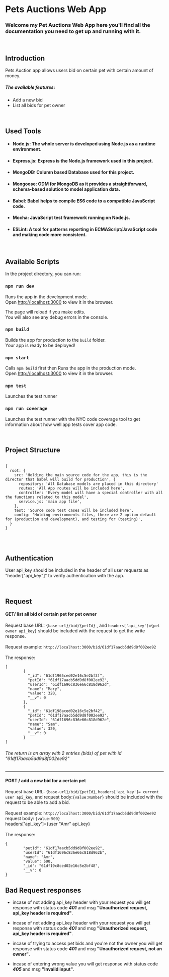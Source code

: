 # Pets Auctions Web App

### Welcome my Pet Auctions Web App here you'll find all the documentation you need to get up and running with it.

<br>

## Introduction

Pets Auction app allows users bid on certain pet with certain amount of money.

##### The available features:

* Add a new bid
* List all bids for pet owner

<br>

## Used Tools

* #### Node.js: The whole server is developed using Node.js as a runtime environment.

* #### Express.js: Express is the Node.js framework used in this project.

* #### MongoDB: Column based Database used for this project.

* #### Mongoose: ODM for MongoDB as it provides a straightforward, schema-based solution to model application data.

* #### Babel: Babel helps to compile ES6 code to a compatible JavaScript code.

* #### Mocha: JavaScript test framework running on Node.js.

* #### ESLint: A tool for patterns reporting in ECMAScript/JavaScript code and making code more consistent.

<br>

## Available Scripts

In the project directory, you can run:

### `npm run dev`

Runs the app in the development mode.<br />
Open [http://localhost:3000](http://localhost:3000) to view it in the browser.

The page will reload if you make edits.<br />
You will also see any debug errors in the console.

### `npm build`

Builds the app for production to the `build` folder.<br />
Your app is ready to be deployed!

### `npm start`

Calls `npm build` first then Runs the app in the production mode.<br />
Open [http://localhost:3000](http://localhost:3000) to view it in the browser.

### `npm test`

Launches the test runner

### `npm run coverage`

Launches the test runner with the NYC code coverage tool to get information about how well app tests cover app code.

<br>

## Project Structure
<pre>
<code>
{
  root: {
    src: 'Holding the main source code for the app, this is the director that babel will build for production', {
      repository: 'All Database models are placed in this directory'
      routes: 'All App routes will be included here',
      controller: 'Every model will have a special controller with all the functions related to this model',
      service.js: 'main app file',
    },
    test: 'Source code test cases will be included here',
    config: 'Holding environments files, there are 2 option default for (production and development), and testing for (testing)',
  }
}
</code>
</pre>

<br>

## Authentication

User api_key should be included in the header of all user requests as "header["api_key"]" to verify authentication with the app.

<br>

## Request

#### GET/ list all bid of certain pet for pet owner

Request base URL: <code>{base-url}/bid/{petId}</code> , and <code>headers['api_key']={pet owner api_key}</code> should be included with the request to get the write response.
<br>
<br>
Request example: <code>http://localhost:3000/bid/61df17aacb5dd9d8f002ee92</code>
<br>
<br>
The response:
<pre>
<code>[
        {
          "_id": "61df1965ced02e16c5e2bf3f",
          "petId": "61df17aacb5dd9d8f002ee92",
          "userId": "61df1696c836e66c818d962d",
          "name": "Mary",
          "value": 320,
          "__v": 0
        },
        {
          "_id": "61df198aced02e16c5e2bf42",
          "petId": "61df17aacb5dd9d8f002ee92",
          "userId": "61df1696c836e66c818d962e",
          "name": "Sam",
          "value": 320,
          "__v": 0
        }
]</code>
</pre>
###### The return is an array with 2 entries (bids) of pet with id "61df17aacb5dd9d8f002ee92"

<hr>

#### POST / add a new bid for a certain pet

Request base URL: <code>{base-url}/bid/{petId}</code>, <code>headers['api_key']= current user api_key</code>, and request body:<code>{value:Number}</code> should be included with the request to be able to add a bid.
<br>
<br>
Request example: <code>http://localhost:3000/bid/61df17aacb5dd9d8f002ee92</code><br>
request body: <code>{value:500}</code><br>
headers['api_key']={user "Amr" api_key}
<br>
<br>
The response: 
<br>

<pre>
<code>{
        "petId": "61df17aacb5dd9d8f002ee92",
        "userId": "61df1696c836e66c818d962b",
        "name": "Amr",
        "value": 500,
        "_id": "61df19c8ced02e16c5e2bf48",
        "__v": 0
}</code>
</pre>


## Bad Request responses

* incase of not adding api_key header with your request you will get response with status code ***401*** and msg **"Unauthorized request, api_key header is required"**.

* incase of not adding api_key header with your request you will get response with status code ***401*** and msg **"Unauthorized request, api_key header is required"**.

* incase of trying to access pet bids and you're not the owner you will get response with status code ***401*** and msg **"Unauthorized request, not an owner"**.

* incase of entering wrong value you will get response with status code ***405*** and msg **"Invalid input"**.

